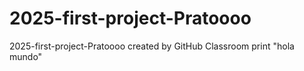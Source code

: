 # 2025-first-project-Pratoooo
2025-first-project-Pratoooo created by GitHub Classroom
print "hola mundo"

